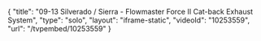 {
    "title": "09-13 Silverado \/ Sierra - Flowmaster Force II Cat-back Exhaust System",
    "type": "solo",
    "layout": "iframe-static",
    "videoId": "10253559",
    "url": "\/tvpembed\/10253559"
}